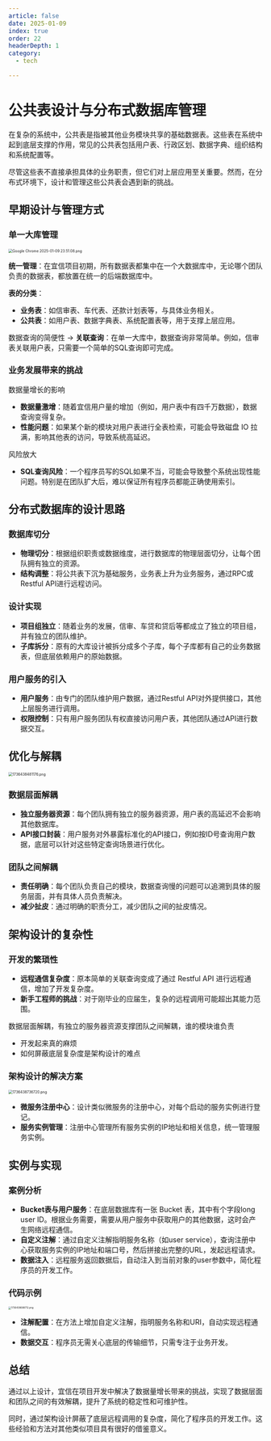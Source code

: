 ```yaml
---
article: false
date: 2025-01-09
index: true
order: 22
headerDepth: 1
category:
  - tech

---
```


# 公共表设计与分布式数据库管理

在复杂的系统中，公共表是指被其他业务模块共享的基础数据表。这些表在系统中起到底层支撑的作用，常见的公共表包括用户表、行政区划、数据字典、组织结构和系统配置等。

尽管这些表不直接承担具体的业务职责，但它们对上层应用至关重要。然而，在分布式环境下，设计和管理这些公共表会遇到新的挑战。

## 早期设计与管理方式

### 单一大库管理

<img src="https://pic.hanjiaming.com.cn/2025/01/09/15bed7da8bd9c.png" alt="Google Chrome 2025-01-09 23.51.08.png" style="zoom:50%;" />

**统一管理**：在宜信项目初期，所有数据表都集中在一个大数据库中，无论哪个团队负责的数据表，都放置在统一的后端数据库中。

**表的分类**：

- **业务表**：如信审表、车代表、还款计划表等，与具体业务相关。
- **公共表**：如用户表、数据字典表、系统配置表等，用于支撑上层应用。

数据查询的简便性 -> **关联查询**：在单一大库中，数据查询非常简单。例如，信审表关联用户表，只需要一个简单的SQL查询即可完成。

### 业务发展带来的挑战

数据量增长的影响

- **数据量激增**：随着宜信用户量的增加（例如，用户表中有四千万数据），数据查询变得复杂。
- **性能问题**：如果某个新的模块对用户表进行全表检索，可能会导致磁盘 IO 拉满，影响其他表的访问，导致系统高延迟。

风险放大

- **SQL查询风险**：一个程序员写的SQL如果不当，可能会导致整个系统出现性能问题。特别是在团队扩大后，难以保证所有程序员都能正确使用索引。

## 分布式数据库的设计思路

### 数据库切分
- **物理切分**：根据组织职责或数据维度，进行数据库的物理层面切分，让每个团队拥有独立的资源。
- **结构调整**：将公共表下沉为基础服务，业务表上升为业务服务，通过RPC或Restful API进行远程访问。

### 设计实现
- **项目组独立**：随着业务的发展，信审、车贷和贷后等都成立了独立的项目组，并有独立的团队维护。
- **子库拆分**：原有的大库设计被拆分成多个子库，每个子库都有自己的业务数据表，但底层依赖用户的原始数据。

### 用户服务的引入
- **用户服务**：由专门的团队维护用户数据，通过Restful API对外提供接口，其他上层服务进行调用。
- **权限控制**：只有用户服务团队有权直接访问用户表，其他团队通过API进行数据交互。

## 优化与解耦

<img src="https://pic.hanjiaming.com.cn/2025/01/10/0e002493d6649.png" alt="1736438481176.png" style="zoom:50%;" />

### 数据层面解耦
- **独立服务器资源**：每个团队拥有独立的服务器资源，用户表的高延迟不会影响其他数据库。
- **API接口封装**：用户服务对外暴露标准化的API接口，例如按ID号查询用户数据，底层可以针对这些特定查询场景进行优化。

### 团队之间解耦
- **责任明确**：每个团队负责自己的模块，数据查询慢的问题可以追溯到具体的服务层面，并有具体人员负责解决。
- **减少扯皮**：通过明确的职责分工，减少团队之间的扯皮情况。

## 架构设计的复杂性

### 开发的繁琐性
- **远程通信复杂度**：原本简单的关联查询变成了通过 Restful API 进行远程通信，增加了开发复杂度。
- **新手工程师的挑战**：对于刚毕业的应届生，复杂的远程调用可能超出其能力范围。

数据层面解耦，有独立的服务器资源支撑团队之间解耦，谁的模块谁负责

- 开发起来真的麻烦
- 如何屏蔽底层复杂度是架构设计的难点

### 架构设计的解决方案

<img src="https://pic.hanjiaming.com.cn/2025/01/10/f4bf91287e7f5.png" alt="1736438736720.png" style="zoom:50%;" />

- **微服务注册中心**：设计类似微服务的注册中心，对每个启动的服务实例进行登记。
- **服务实例管理**：注册中心管理所有服务实例的IP地址和相关信息，统一管理服务实例。

## 实例与实现

### 案例分析
- **Bucket表与用户服务**：在底层数据库有一张 Bucket 表，其中有个字段long user ID。根据业务需要，需要从用户服务中获取用户的其他数据，这时会产生网络远程通信。
- **自定义注解**：通过自定义注解指明服务名称（如user service），查询注册中心获取服务实例的IP地址和端口号，然后拼接出完整的URL，发起远程请求。
- **数据注入**：远程服务返回数据后，自动注入到当前对象的user参数中，简化程序员的开发工作。

### 代码示例

<img src="https://pic.hanjiaming.com.cn/2025/01/10/63abde5a3ab39.png" alt="1736438688712.png" style="zoom: 33%;" />

- **注解配置**：在方法上增加自定义注解，指明服务名称和URI，自动实现远程通信。
- **数据交互**：程序员无需关心底层的传输细节，只需专注于业务开发。

## 总结
通过以上设计，宜信在项目开发中解决了数据量增长带来的挑战，实现了数据层面和团队之间的有效解耦，提升了系统的稳定性和可维护性。

同时，通过架构设计屏蔽了底层远程调用的复杂度，简化了程序员的开发工作。这些经验和方法对其他类似项目具有很好的借鉴意义。